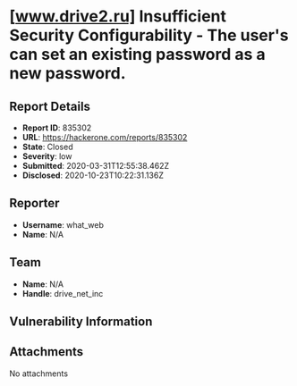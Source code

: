 # [www.drive2.ru] Insufficient Security Configurability - The user's can set an existing password as a new password.

## Report Details
- **Report ID**: 835302
- **URL**: https://hackerone.com/reports/835302
- **State**: Closed
- **Severity**: low
- **Submitted**: 2020-03-31T12:55:38.462Z
- **Disclosed**: 2020-10-23T10:22:31.136Z

## Reporter
- **Username**: what_web
- **Name**: N/A

## Team
- **Name**: N/A
- **Handle**: drive_net_inc

## Vulnerability Information


## Attachments
No attachments
